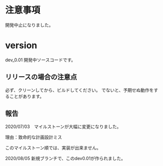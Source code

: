 # 注意事項

開発中止になりました。

# version
dev_0.01
開発中ソースコードです。

## リリースの場合の注意点

必ず、クリーンしてから、ビルドしてください。
でないと、予期せぬ動作をすることがあります。


## 報告
2020/07/03　マイルストーンが大幅に変更になりました。

理由：致命的な計画設計ミス

このマイルストーン順では、実装が出来ません。

2020/08/05 新規ブランチで、このdev0.01が作られました。　
